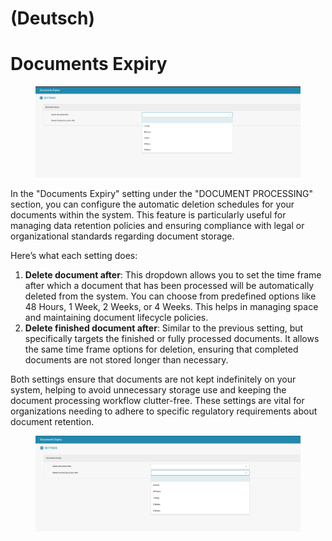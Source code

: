
# (Deutsch)

# Documents Expiry

<figure><img src="../../../.gitbook/assets/Bildschirmfoto 2024-05-08 um 10.29.17.png" alt=""><figcaption></figcaption></figure>

In the "Documents Expiry" setting under the "DOCUMENT PROCESSING" section, you can configure the automatic deletion schedules for your documents within the system. This feature is particularly useful for managing data retention policies and ensuring compliance with legal or organizational standards regarding document storage.

Here’s what each setting does:

1. **Delete document after**: This dropdown allows you to set the time frame after which a document that has been processed will be automatically deleted from the system. You can choose from predefined options like 48 Hours, 1 Week, 2 Weeks, or 4 Weeks. This helps in managing space and maintaining document lifecycle policies.
2. **Delete finished document after**: Similar to the previous setting, but specifically targets the finished or fully processed documents. It allows the same time frame options for deletion, ensuring that completed documents are not stored longer than necessary.

Both settings ensure that documents are not kept indefinitely on your system, helping to avoid unnecessary storage use and keeping the document processing workflow clutter-free. These settings are vital for organizations needing to adhere to specific regulatory requirements about document retention.

<figure><img src="../../../.gitbook/assets/Bildschirmfoto 2024-05-08 um 10.29.27.png" alt=""><figcaption></figcaption></figure>



